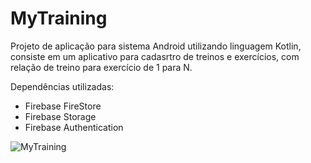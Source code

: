 # MyTraining

Projeto de aplicação para sistema Android utilizando linguagem Kotlin, consiste em um aplicativo para cadasrtro de treinos e exercícios, com relação de treino para exercício de 1 para N.

Dependências utilizadas:

* Firebase FireStore
* Firebase Storage 
* Firebase Authentication
 
![MyTraining](https://user-images.githubusercontent.com/60019021/153918589-f5afabec-da6d-4163-9b37-764d55ecf998.jpg)
